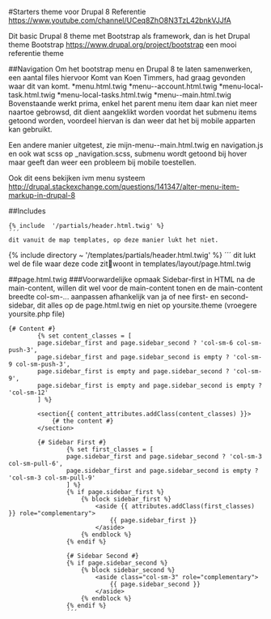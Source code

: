 #Starters theme voor Drupal 8
Referentie https://www.youtube.com/channel/UCeq8ZhO8N3TzL42bnkVJJfA

Dit basic Drupal 8 theme met Bootstrap als framework, dan is het Drupal theme
Bootstrap https://www.drupal.org/project/bootstrap een mooi referentie theme

##Navigation
Om het bootstrap menu en Drupal 8 te laten samenwerken, een aantal files hiervoor
Komt van Koen Timmers, had graag gevonden waar dit van komt.
*menu.html.twig 
*menu--account.html.twig
*menu-local-task.html.twig
*menu-local-tasks.html.twig
*menu--main.html.twig
Bovenstaande werkt prima, enkel het parent menu item daar kan niet meer naartoe 
gebrowsd, dit dient aangeklikt worden voordat het submenu items getoond worden,
voordeel hiervan is dan weer dat het bij mobile apparten kan gebruikt.

Een andere manier uitgetest, zie mijn-menu--main.html.twig en navigation.js en ook wat scss
op _navigation.scss, submenu wordt getoond bij hover maar geeft dan weer een probleem
bij mobile toestellen.

Ook dit eens bekijken ivm menu systeem
http://drupal.stackexchange.com/questions/141347/alter-menu-item-markup-in-drupal-8

##Includes
```
{% include  '/partials/header.html.twig' %} 
´´´
dit vanuit de map templates, op deze manier lukt het niet.

```
{% include directory ~ '/templates/partials/header.html.twig' %} 
´´´
dit lukt wel de file waar deze code zitwoont in templates/layout/page.html.twig

##page.html.twig
###Voorwardelijke opmaak
Sidebar-first in HTML na de main-content, willen dit wel voor de main-content tonen en de
main-content breedte col-sm-... aanpassen afhankelijk van ja of nee first- en second-sidebar,
dit alles op de page.html.twig en niet op yoursite.theme (vroegere yoursite.php file)
```
{# Content #}
        {% set content_classes = [
        page.sidebar_first and page.sidebar_second ? 'col-sm-6 col-sm-push-3',
        page.sidebar_first and page.sidebar_second is empty ? 'col-sm-9 col-sm-push-3',
        page.sidebar_first is empty and page.sidebar_second ? 'col-sm-9',
        page.sidebar_first is empty and page.sidebar_second is empty ? 'col-sm-12'
        ] %}

        <section{{ content_attributes.addClass(content_classes) }}>
            {# the content #}
        </section>
        
        {# Sidebar First #}
                {% set first_classes = [
                page.sidebar_first and page.sidebar_second ? 'col-sm-3 col-sm-pull-6',
                page.sidebar_first and page.sidebar_second is empty ? 'col-sm-3 col-sm-pull-9'
                ] %}
                {% if page.sidebar_first %}
                    {% block sidebar_first %}
                        <aside {{ attributes.addClass(first_classes) }} role="complementary">
                            {{ page.sidebar_first }}
                        </aside>
                    {% endblock %}
                {% endif %}
        
                {# Sidebar Second #}
                {% if page.sidebar_second %}
                    {% block sidebar_second %}
                        <aside class="col-sm-3" role="complementary">
                            {{ page.sidebar_second }}
                        </aside>
                    {% endblock %}
                {% endif %}
                ´´´
                

